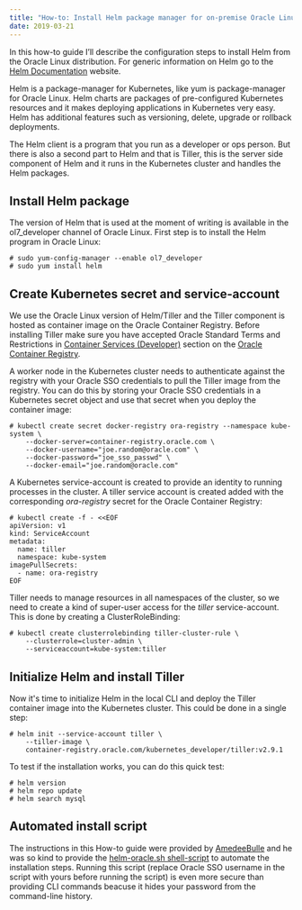 ```yaml
---
title: "How-to: Install Helm package manager for on-premise Oracle Linux and Kubernetes"
date: 2019-03-21
---
```



In this how-to guide I’ll describe the configuration steps to install Helm from the Oracle Linux distribution. For generic information on Helm go to the [Helm Documentation](https://helm.sh/docs/) website.

Helm is a package-manager for Kubernetes, like yum is package-manager for Oracle Linux. Helm charts are packages of pre-configured Kubernetes resources and it makes deploying applications in Kubernetes 
very easy. Helm has additional features such as versioning, delete, upgrade or rollback deployments.

The Helm client is a program that you run as a developer or ops person. But there is also a second part to Helm and that is Tiller, this is the server side component of Helm and it runs in the Kubernetes cluster and handles the Helm packages.

## Install Helm package
The version of Helm that is used at the moment of writing is 
available in the ol7_developer channel of Oracle Linux.
First step is to install the Helm program in Oracle Linux:
```
# sudo yum-config-manager --enable ol7_developer
# sudo yum install helm
```

## Create Kubernetes secret and service-account
We use the Oracle Linux version of Helm/Tiller and the Tiller component is hosted as container image on the Oracle Container Registry. Before installing Tiller make sure you have accepted Oracle Standard Terms and Restrictions in [Container Services (Developer)](https://container-registry.oracle.com) section on the [Oracle Container Registry](https://container-registry.oracle.com).

A worker node in the Kubernetes cluster needs to authenticate against the registry with your Oracle SSO credentials to pull the Tiller image from the registry. You can do this by storing your Oracle SSO credentials in a Kubernetes secret object and use that secret when you deploy the container image:
```
# kubectl create secret docker-registry ora-registry --namespace kube-system \
    --docker-server=container-registry.oracle.com \
    --docker-username="joe.random@oracle.com" \
    --docker-password="joe_sso_passwd" \
    --docker-email="joe.random@oracle.com"
```
A Kubernetes service-account is created to provide an identity to running processes in the cluster. A tiller service account is created added with the corresponding *ora-registry* secret for the Oracle Container Registry:
```
# kubectl create -f - <<EOF
apiVersion: v1
kind: ServiceAccount
metadata:
  name: tiller
  namespace: kube-system
imagePullSecrets:
  - name: ora-registry
EOF
```
Tiller needs to manage resources in all namespaces of the cluster, so we need to create a kind of super-user access for the *tiller* service-account. This is done by creating a ClusterRoleBinding:
```
# kubectl create clusterrolebinding tiller-cluster-rule \
    --clusterrole=cluster-admin \
    --serviceaccount=kube-system:tiller
```

## Initialize Helm and install Tiller
Now it's time to initialize Helm in the local CLI and deploy the Tiller container image into the Kubernetes cluster. This could be done in a single step:
```
# helm init --service-account tiller \
    --tiller-image \
    container-registry.oracle.com/kubernetes_developer/tiller:v2.9.1 
```
To test if the installation works, you can do this quick test:
```
# helm version
# helm repo update
# helm search mysql
```
## Automated install script
The instructions in this How-to guide were provided by [AmedeeBulle](https://github.com/AmedeeBulle) and he was so kind to provide the [helm-oracle.sh shell-script](https://github.com/jromers/k8s-ol-howto/tree/master/helm/helm-oracle.sh) to automate the installation steps. Running this script (replace Oracle SSO username in the script with yours before running the script) is even more secure than providing CLI commands beacuse it hides your password from the command-line history.
